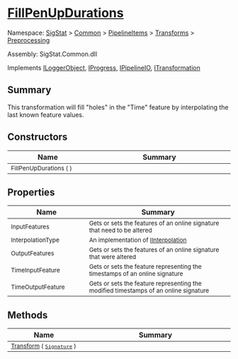 # [FillPenUpDurations](./FillPenUpDurations.md)

Namespace: [SigStat]() > [Common](./../../../README.md) > [PipelineItems]() > [Transforms]() > [Preprocessing](./README.md)

Assembly: SigStat.Common.dll

Implements [ILoggerObject](./../../../ILoggerObject.md), [IProgress](./../../../Helpers/IProgress.md), [IPipelineIO](./../../../Pipeline/IPipelineIO.md), [ITransformation](./../../../ITransformation.md)

## Summary
This transformation will fill "holes" in the "Time" feature by interpolating the last known  feature values.

## Constructors

| Name<div><a href="#"><img width=200></a></div> | Summary<div><a href="#"><img width=475></a></div> | 
| --- | --- | 
| <sub>FillPenUpDurations (  )</sub> | <sub></sub> | 


## Properties

| Name<div><a href="#"><img width=200></a></div> | Summary<div><a href="#"><img width=475></a></div> | 
| --- | --- | 
| <sub>InputFeatures</sub> | <sub>Gets or sets the features of an online signature that need to be altered</sub> | 
| <sub>InterpolationType</sub> | <sub>An implementation of [IInterpolation](https://github.com/hargitomi97/sigstat/blob/master/docs/md/SigStat/Common/PipelineItems/Transforms/Preprocessing/IInterpolation.md)</sub> | 
| <sub>OutputFeatures</sub> | <sub>Gets or sets the features of an online signature that were altered</sub> | 
| <sub>TimeInputFeature</sub> | <sub>Gets or sets the feature representing the timestamps of an online signature</sub> | 
| <sub>TimeOutputFeature</sub> | <sub>Gets or sets the feature representing the modified timestamps of an online signature</sub> | 


## Methods

| Name<div><a href="#"><img width=200></a></div> | Summary<div><a href="#"><img width=475></a></div> | 
| --- | --- | 
| <sub>[Transform](./Methods/FillPenUpDurations--Transform.md) ( [`Signature`](./../../../Signature.md) )</sub> | <sub></sub> | 


